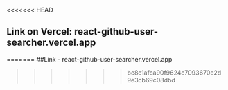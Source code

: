 <<<<<<< HEAD
## Link on Vercel: react-github-user-searcher.vercel.app
=======
##Link - react-github-user-searcher.vercel.app
>>>>>>> bc8c1afca90f9624c7093670e2d9e3cb69c08dbd
